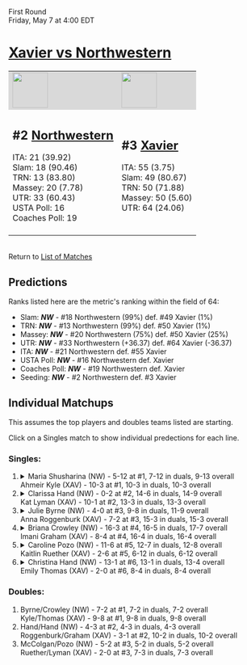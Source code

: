 First Round  
Friday, May 7 at 4:00 EDT
# [Xavier vs Northwestern](https://www.ncaa.com/game/5833673) 

<table>  
<tr style="background-color: #d9d9d9 !important"><td><a href="#"><img src="https://www.ncaa.com/sites/default/files/images/logos/schools/n/northwestern.70.png" width="70" height="70" /></a></td><td><a href="#"><img src="https://www.ncaa.com/sites/default/files/images/logos/schools/x/xavier.70.png" width="70" height="70" /></a></td></tr>
<tr><td>  

<h2>#2 <a href="#">Northwestern</a></h2>  
ITA: 21 (39.92)<br>  
Slam: 18 (90.46)<br>  
TRN: 13 (83.80)<br>  
Massey: 20 (7.78)<br>  
UTR: 33 (60.43)<br>  
USTA Poll: 16<br>  
Coaches Poll: 19<br>  
<br>  

</td><td>  

<h2>#3 <a href="#">Xavier</a></h2>  
ITA: 55 (3.75)<br>  
Slam: 49 (80.67)<br>  
TRN: 50 (71.88)<br>  
Massey: 50 (5.60)<br>  
UTR: 64 (24.06)<br>  
<br>  

</td></tr></table>  


<br>Return to [List of Matches](../index.md)  

## Predictions  

Ranks listed here are the metric's ranking within the field of 64:  
- Slam: ***NW*** - #18 Northwestern (99%) def. #49 Xavier (1%)  
- TRN: ***NW*** - #13 Northwestern (99%) def. #50 Xavier (1%)  
- Massey: ***NW*** - #20 Northwestern (75%) def. #50 Xavier (25%)  
- UTR: ***NW*** - #33 Northwestern (+36.37) def. #64 Xavier (-36.37)  
- ITA: ***NW*** - #21 Northwestern def. #55 Xavier  
- USTA Poll: ***NW*** - #16 Northwestern def. Xavier  
- Coaches Poll: ***NW*** - #19 Northwestern def. Xavier  
- Seeding: ***NW*** - #2 Northwestern def. #3 Xavier  

## Individual Matchups  

This assumes the top players and doubles teams listed are starting.  

Click on a Singles match to show individual predections for each line.  

### Singles:  

<ol>
<li><details><summary markdown="span">
Maria Shusharina (NW) - 5-12 at #1, 7-12 in duals, 9-13 overall<br>  
Ahmeir Kyle (XAV) - 10-3 at #1, 10-3 in duals, 10-3 overall
</summary><h4>Predictions</h4><ul>
<li>Slam: <b><i>VT</i></b> - #30 Virginia Tech (56%) def. #35 Texas Tech (44%)</li>  
</ul></details></li>
<li><details><summary markdown="span">
Clarissa Hand (NW) - 0-2 at #2, 14-6 in duals, 14-9 overall<br>  
Kat Lyman (XAV) - 10-1 at #2, 13-3 in duals, 13-3 overall
</summary><h4>Predictions</h4><ul>
<li>Slam: <b><i>VT</i></b> - #30 Virginia Tech (56%) def. #35 Texas Tech (44%)</li>  
</ul></details></li>
<li><details><summary markdown="span">
Julie Byrne (NW) - 4-0 at #3, 9-8 in duals, 11-9 overall<br>  
Anna Roggenburk (XAV) - 7-2 at #3, 15-3 in duals, 15-3 overall
</summary><h4>Predictions</h4><ul>
<li>Slam: <b><i>VT</i></b> - #30 Virginia Tech (56%) def. #35 Texas Tech (44%)</li>  
</ul></details></li>
<li><details><summary markdown="span">
Briana Crowley (NW) - 16-3 at #4, 16-5 in duals, 17-7 overall<br>  
Imani Graham (XAV) - 8-4 at #4, 16-4 in duals, 16-4 overall
</summary><h4>Predictions</h4><ul>
<li>Slam: <b><i>VT</i></b> - #30 Virginia Tech (56%) def. #35 Texas Tech (44%)</li>  
</ul></details></li>
<li><details><summary markdown="span">
Caroline Pozo (NW) - 11-6 at #5, 12-7 in duals, 12-8 overall<br>  
Kaitlin Ruether (XAV) - 2-6 at #5, 6-12 in duals, 6-12 overall
</summary><h4>Predictions</h4><ul>
<li>Slam: <b><i>VT</i></b> - #30 Virginia Tech (56%) def. #35 Texas Tech (44%)</li>  
</ul></details></li>
<li><details><summary markdown="span">
Christina Hand (NW) - 13-1 at #6, 13-1 in duals, 13-4 overall<br>  
Emily Thomas (XAV) - 2-0 at #6, 8-4 in duals, 8-4 overall
</summary><h4>Predictions</h4><ul>
<li>Slam: <b><i>VT</i></b> - #30 Virginia Tech (56%) def. #35 Texas Tech (44%)</li>  
</ul></details></li>
</ol>

### Doubles:  
1. Byrne/Crowley (NW) - 7-2 at #1, 7-2 in duals, 7-2 overall  
   Kyle/Thomas (XAV) - 9-8 at #1, 9-8 in duals, 9-8 overall
2. Hand/Hand (NW) - 4-3 at #2, 4-3 in duals, 4-3 overall  
   Roggenburk/Graham (XAV) - 3-1 at #2, 10-2 in duals, 10-2 overall
3. McColgan/Pozo (NW) - 5-2 at #3, 5-2 in duals, 5-2 overall  
   Ruether/Lyman (XAV) - 2-0 at #3, 7-3 in duals, 7-3 overall